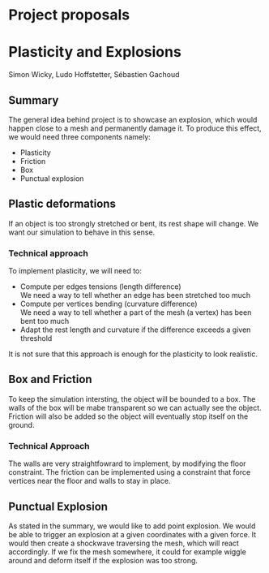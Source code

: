 # Project proposals
 
# Plasticity and Explosions
Simon Wicky, Ludo Hoffstetter, Sébastien Gachoud

## Summary
The general idea behind project is to showcase an explosion, which would happen close to a mesh and permanently damage it.
To produce this effect, we would need three components namely:

* Plasticity
* Friction
* Box
* Punctual explosion

## Plastic deformations
If an object is too strongly stretched or bent, its rest shape will change. We want our simulation to behave in this sense.

### Technical approach
To implement plasticity, we will need to:
 
* Compute per edges tensions (length difference)  
  We need a way to tell whether an edge has been stretched too much
* Compute per vertices bending (curvature difference)  
  We need a way to tell whether a part of the mesh (a vertex) has been bent too much
* Adapt the rest length and curvature if the difference exceeds a given threshold

It is not sure that this approach is enough for the plasticity to look realistic.

## Box and Friction
To keep the simulation intersting, the object will be bounded to a box. The walls of the box will be mabe transparent so we can actually see the object. Friction will also be added so the object will eventually stop itself on the ground.

### Technical Approach
The walls are very straightfowrard to implement, by modifying the floor constraint.
The friction can be implemented using a constraint that force vertices near the floor and walls to stay in place.

## Punctual Explosion

As stated in the summary, we would like to add point explosion. We would be able to trigger an explosion at a given coordinates with a given force. It would then create a shockwave traversing the mesh, which will react accordingly. If we fix the mesh somewhere, it could for example wiggle around and deform itself if the explosion was too strong.


